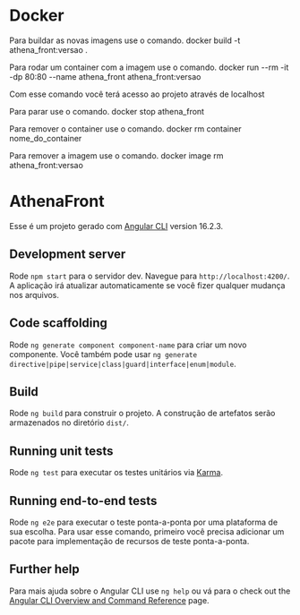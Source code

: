 # Docker

Para buildar as novas imagens use o comando.
docker build -t athena_front:versao .

Para rodar um container com a imagem use o comando.
docker run --rm -it -dp 80:80 --name athena_front athena_front:versao

Com esse comando você terá acesso ao projeto através de localhost

Para parar use o comando.
docker stop athena_front

Para remover o container use o comando.
docker rm container nome_do_container

Para remover a imagem use o comando.
docker image rm athena_front:versao
# AthenaFront

Esse é um projeto gerado com [Angular CLI](https://github.com/angular/angular-cli) version 16.2.3.

## Development server

Rode `npm start` para o servidor dev. Navegue para `http://localhost:4200/`. A aplicação irá atualizar automaticamente se você fizer qualquer mudança nos arquivos.

## Code scaffolding

Rode `ng generate component component-name` para criar um novo componente. Você também pode usar `ng generate directive|pipe|service|class|guard|interface|enum|module`.

## Build

Rode `ng build` para construir o projeto. A construção de artefatos serão armazenados no diretório `dist/`.

## Running unit tests

Rode `ng test` para executar os testes unitários via [Karma](https://karma-runner.github.io).

## Running end-to-end tests

Rode `ng e2e` para executar o teste ponta-a-ponta por uma plataforma de sua escolha. Para usar esse comando, primeiro você precisa adicionar um pacote para implementação de recursos de teste ponta-a-ponta.
## Further help

Para mais ajuda sobre o Angular CLI use `ng help` ou vá para o check out the [Angular CLI Overview and Command Reference](https://angular.io/cli) page.
